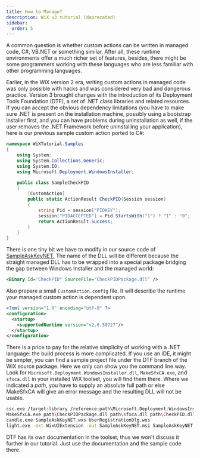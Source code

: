 ```yaml
---
title: How to Manage?
description: WiX v3 tutorial (deprecated)
sidebar:
  order: 5
---
```


A common question is whether custom actions can be written in managed code, C#, VB.NET or something similar. After all, these runtime environments offer a much richer set of features, besides, there might be some programmers working with these languages who are less familiar with other programming languages.

Earlier, in the WiX version 2 era, writing custom actions in managed code was only possible with hacks and was considered very bad and dangerous practice. Version 3 brought changes with the introduction of its Deployment Tools Foundation (DTF), a set of .NET class libraries and related resources. If you can accept the obvious dependency limitations (you have to make sure .NET is present on the installation machine, possibly using a bootstrap installer first, and you can have problems during uninstallation as well, if the user removes the .NET Framework before uninstalling your application), here is our previous sample custom action ported to C#:

```csharp
namespace WiXTutorial.Samples
{
    using System;
    using System.Collections.Generic;
    using System.IO;
    using Microsoft.Deployment.WindowsInstaller;

    public class SampleCheckPID
    {
        [CustomAction]
        public static ActionResult CheckPID(Session session)
        {
            string Pid = session["PIDKEY"];
            session["PIDACCEPTED"] = Pid.StartsWith("1") ? "1" : "0";
            return ActionResult.Success;
        }
    }
}
```

There is one tiny bit we have to modify in our source code of <a href="/system/files/samples/SampleAskKeyNET.zip">SampleAskKeyNET.</a> The name of the DLL will be different because the straight managed DLL has to be wrapped into a special package bridging the gap between Windows Installer and the managed world:

```xml
<Binary Id="CheckPID" SourceFile="CheckPIDPackage.dll" />
```

Also prepare a small `CustomAction.config` file. It will describe the runtime your managed custom action is dependent upon.

```xml
<?xml version="1.0" encoding="utf-8" ?>
<configuration>
  <startup>
    <supportedRuntime version="v2.0.50727"/>
  </startup>
</configuration>
```

There is a price to pay for the relative simplicity of working with a .NET language: the build process is more complicated. If you use an IDE, it might be simpler, you can find a sample project file under the DTF branch of the WiX source package. Here we only can show you the command line way. Look for `Microsoft.Deployment.WindowsInstaller.dll`, `MakeSfxCA.exe`, and `sfxca.dll` in your installed WiX toolset, you will find them there. Where we indicated a *path*, you have to supply an absolute full path or else MakeSfxCA will give an error message and the resulting DLL will not be usable.

```bash
csc.exe /target:library /reference:path\Microsoft.Deployment.WindowsInstaller.dll /out:CheckPID.dll CheckPID.cs
MakeSfxCA.exe path\CheckPIDPackage.dll path\sfxca.dll path\CheckPID.dll path\CustomAction.config path\Microsoft.Deployment.WindowsInstaller.dll
candle.exe SampleAskKeyNET.wxs UserRegistrationDlg.wxs
light.exe -ext WixUIExtension -out SampleAskKeyNET.msi SampleAskKeyNET.wixobj UserRegistrationDlg.wixobj
```

DTF has its own documentation in the toolset, thus we won't discuss it further in our tutorial. Just use the documentation and the sample code there.
